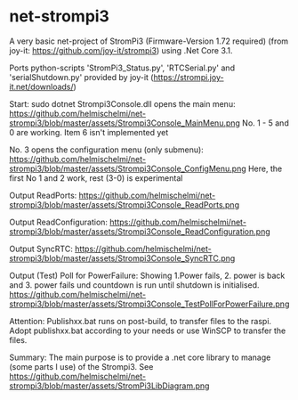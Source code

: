 # net-strompi3
A very basic net-project of StromPi3 (Firmware-Version 1.72 required) (from joy-it: https://github.com/joy-it/strompi3) using .Net Core 3.1.

Ports python-scripts 'StromPi3_Status.py', 'RTCSerial.py' and 'serialShutdown.py'
provided by joy-it (https://strompi.joy-it.net/downloads/)

Start: sudo dotnet Strompi3Console.dll
opens the main menu: https://github.com/helmischelmi/net-strompi3/blob/master/assets/Strompi3Console_MainMenu.png
No. 1 - 5 and 0 are working. Item 6 isn't implemented yet

No. 3 opens the configuration menu (only submenu): 
https://github.com/helmischelmi/net-strompi3/blob/master/assets/Strompi3Console_ConfigMenu.png
Here, the first No 1 and 2 work, rest (3-0) is experimental

Output ReadPorts:
https://github.com/helmischelmi/net-strompi3/blob/master/assets/Strompi3Console_ReadPorts.png

Output ReadConfiguration:
https://github.com/helmischelmi/net-strompi3/blob/master/assets/Strompi3Console_ReadConfiguration.png

Output SyncRTC:
https://github.com/helmischelmi/net-strompi3/blob/master/assets/Strompi3Console_SyncRTC.png

Output (Test) Poll for PowerFailure:
Showing 1.Power fails, 2. power is back and 3. power fails und countdown is run until shutdown is initialised.
https://github.com/helmischelmi/net-strompi3/blob/master/assets/Strompi3Console_TestPollForPowerFailure.png

Attention: Publishxx.bat runs on post-build, to transfer files to the raspi.
Adopt publishxx.bat according to your needs or use WinSCP to transfer the files.

Summary: The main purpose is to provide a .net core library to manage (some parts I use) of the Strompi3.
See https://github.com/helmischelmi/net-strompi3/blob/master/assets/StromPi3LibDiagram.png


